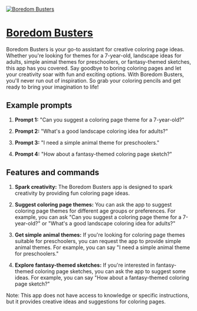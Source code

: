[![Boredom Busters](https://files.oaiusercontent.com/file-DxGKDnrRmWN7E5hNJFci5zgE?se=2123-10-17T14%3A23%3A43Z&sp=r&sv=2021-08-06&sr=b&rscc=max-age%3D31536000%2C%20immutable&rscd=attachment%3B%20filename%3D6789ae55-3ab7-48a2-9ee9-697da001237e.png&sig=db9MttV5gc0y0iUt35zbZ1wM5vkWsRvZB4fBkcKvDmw%3D)](https://chat.openai.com/g/g-AJcABVgl1-boredom-busters)

# [Boredom Busters](https://chat.openai.com/g/g-AJcABVgl1-boredom-busters)

Boredom Busters is your go-to assistant for creative coloring page ideas. Whether you're looking for themes for a 7-year-old, landscape ideas for adults, simple animal themes for preschoolers, or fantasy-themed sketches, this app has you covered. Say goodbye to boring coloring pages and let your creativity soar with fun and exciting options. With Boredom Busters, you'll never run out of inspiration. So grab your coloring pencils and get ready to bring your imagination to life!

## Example prompts

1. **Prompt 1:** "Can you suggest a coloring page theme for a 7-year-old?"

2. **Prompt 2:** "What's a good landscape coloring idea for adults?"

3. **Prompt 3:** "I need a simple animal theme for preschoolers."

4. **Prompt 4:** "How about a fantasy-themed coloring page sketch?"


## Features and commands

1. **Spark creativity:** The Boredom Busters app is designed to spark creativity by providing fun coloring page ideas.

2. **Suggest coloring page themes:** You can ask the app to suggest coloring page themes for different age groups or preferences. For example, you can ask "Can you suggest a coloring page theme for a 7-year-old?" or "What's a good landscape coloring idea for adults?"

3. **Get simple animal themes:** If you're looking for coloring page themes suitable for preschoolers, you can request the app to provide simple animal themes. For example, you can say "I need a simple animal theme for preschoolers."

4. **Explore fantasy-themed sketches:** If you're interested in fantasy-themed coloring page sketches, you can ask the app to suggest some ideas. For example, you can say "How about a fantasy-themed coloring page sketch?"

Note: This app does not have access to knowledge or specific instructions, but it provides creative ideas and suggestions for coloring pages.